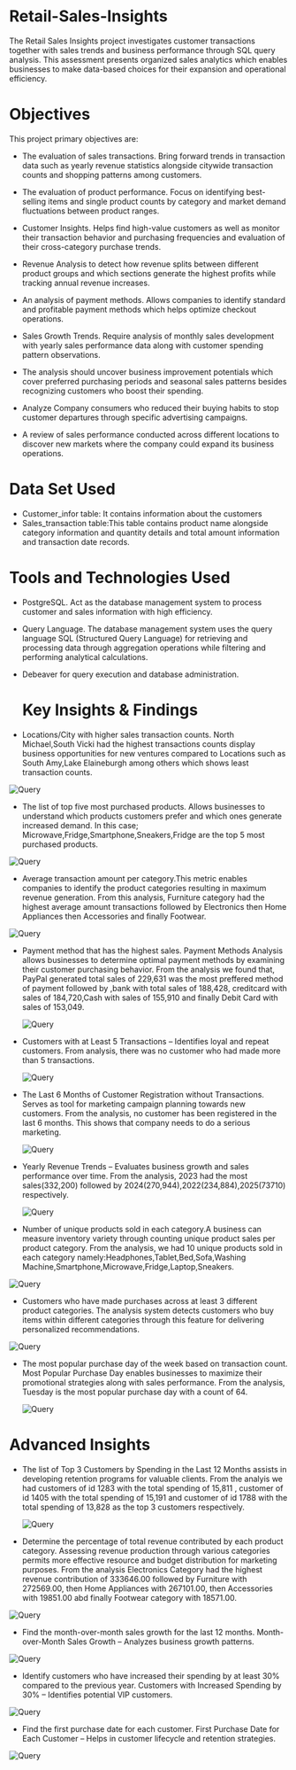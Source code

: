 # Retail-Sales-Insights
The Retail Sales Insights project investigates customer transactions together with sales trends and business performance through SQL query analysis. This assessment presents organized sales analytics which enables businesses to make data-based choices for their expansion and operational efficiency.

# Objectives

This project  primary objectives  are:

- The evaluation of sales transactions. Bring forward trends in transaction data such as yearly revenue statistics alongside citywide transaction counts and shopping patterns among customers.

- The evaluation of product performance. Focus on identifying best-selling items and single product counts by category and market demand fluctuations between product ranges.

- Customer Insights. Helps find high-value customers as well as monitor their transaction behavior and purchasing frequencies and evaluation of their cross-category purchase trends.

- Revenue Analysis to detect how revenue splits between different product groups and which sections generate the highest profits while tracking annual revenue increases.

- An analysis of payment methods. Allows companies to identify standard and profitable payment methods which helps optimize checkout operations.

- Sales Growth Trends. Require analysis of monthly sales development with yearly sales performance data along with customer spending pattern observations.

- The analysis should uncover business improvement potentials which cover preferred purchasing periods and seasonal sales patterns besides recognizing customers who boost their spending.

- Analyze Company consumers who reduced their buying habits to stop customer departures through specific advertising campaigns.

- A review of sales performance conducted across different locations to discover new markets where the company could expand its business operations.

# Data Set Used

- Customer_infor table: It contains information about the customers
- Sales_transaction table:This table contains product name alongside category information and quantity details and total amount information and transaction date records.

# Tools and Technologies Used

- PostgreSQL. Act as the database management system to process customer and sales information with high efficiency.
  
- Query Language. The database management system uses the query language SQL (Structured Query Language) for retrieving and processing data through aggregation operations while filtering and performing analytical calculations.

- Debeaver for query execution and database administration.

  # Key Insights & Findings

- Locations/City with higher sales transaction counts.
North Michael,South Vicki had the highest transactions counts display business opportunities for new ventures
compared to Locations such as South Amy,Lake Elaineburgh among others which shows  least transaction counts.

![Query](Images/R.1.png)

- The list of top five most purchased products. Allows businesses to understand which products customers prefer and which ones generate increased demand. 
In this case; Microwave,Fridge,Smartphone,Sneakers,Fridge are the top 5 most purchased products.

![Query](Images/R.2.png)

- Average transaction amount per category.This metric enables companies to identify the product categories resulting in maximum revenue generation.
From this analysis, Furniture category had the highest average amount transactions followed by Electronics then Home Appliances then Accessories and finally
Footwear.

![Query](Images/R.3.png)

- Payment method that has the highest sales. Payment Methods Analysis allows businesses to determine optimal payment methods by examining their customer purchasing behavior.
  From the analysis we found that, PayPal generated total sales  of 229,631 was the most preffered method of payment followed by ,bank with total sales of 188,428,
  creditcard with sales of 184,720,Cash with sales of 155,910 and finally Debit Card with sales of 153,049.

  ![Query](Images/R.4.png)

- Customers with at Least 5 Transactions – Identifies loyal and repeat customers.
  From analysis, there was no customer who had made more than 5 transactions.

  ![Query](Images/R.5.png)

- The Last 6 Months of Customer Registration without Transactions. Serves as tool for marketing campaign planning towards new customers.
  From the analysis, no customer has been registered in the last 6 months. This shows that company needs to do a serious marketing.

  ![Query](Images/R.6.png)

- Yearly Revenue Trends – Evaluates business growth and sales performance over time.
  From the analysis, 2023 had the most sales(332,200) followed by 2024(270,944),2022(234,884),2025(73710) respectively.

  ![Query](Images/R.7.png)

- Number of unique products sold in each category.A business can measure inventory variety through counting unique product sales per product category.
From the analysis, we had 10 unique products sold in each category namely:Headphones,Tablet,Bed,Sofa,Washing Machine,Smartphone,Microwave,Fridge,Laptop,Sneakers.

![Query](Images/R.8.png)

- Customers who have made purchases across at least 3 different product categories.
The analysis system detects customers who buy items within different categories through this feature for delivering personalized recommendations.

![Query](Images/R.9.png)

- The most popular purchase day of the week based on transaction count.
  Most Popular Purchase Day enables businesses to maximize their promotional strategies along with sales performance.
  From the analysis, Tuesday is the most popular purchase day with a count of 64.

  ![Query](Images/R.10.png)

#  Advanced Insights

- The list of Top 3 Customers by Spending in the Last 12 Months assists in developing retention programs for valuable clients.
  From the analyis we had customers of id 1283 with the total spending of 15,811 , customer of id 1405 with the total spending of 15,191
  and customer of id 1788 with the total spending of 13,828 as the top 3 customers respectively.

  ![Query](Images/R.11.png)

- Determine the percentage of total revenue contributed by each product category.
  Assessing revenue production through various categories permits more effective resource and budget distribution for marketing purposes.
From the analysis  Electronics Category had the highest revenue contribution of 333646.00 followed by Furniture with 272569.00,
then Home Appliances with 267101.00, then Accessories with 19851.00 abd finally Footwear category with 18571.00.

![Query](Images/R.12.png)
  
- Find the month-over-month sales growth for the last 12 months.
Month-over-Month Sales Growth – Analyzes business growth patterns.

![Query](Images/R.13.png)

- Identify customers who have increased their spending by at least 30% compared to the previous year.
Customers with Increased Spending by 30% – Identifies potential VIP customers.

![Query](Images/R.14.png)

- Find the first purchase date for each customer.
First Purchase Date for Each Customer – Helps in customer lifecycle and retention strategies.

![Query](Images/R.15.png)


